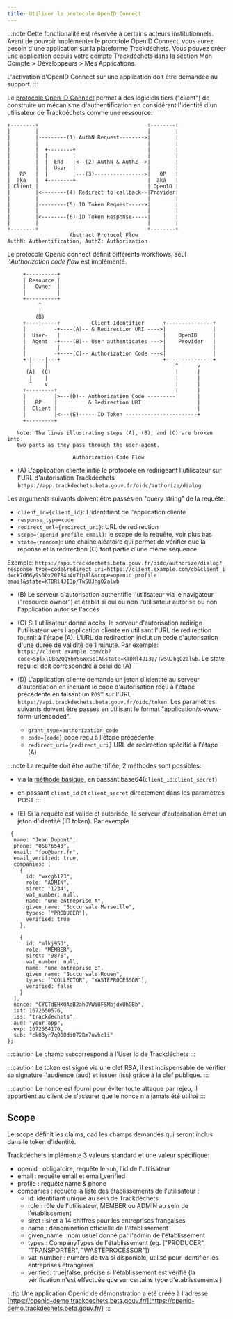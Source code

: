 ```yaml
---
title: Utiliser le protocole OpenID Connect
---
```


:::note
Cette fonctionalité est réservée à certains acteurs institutionnels.
Avant de pouvoir implémenter le procotole OpenID Connect, vous aurez besoin d'une application sur la plateforme Trackdéchets. Vous pouvez créer une application depuis votre compte Trackdéchets dans la section Mon Compte > Développeurs > Mes Applications.

L'activation d'OpenID Connect sur une application doit être demandée au support.
:::

Le [protocole Open ID Connect](https://openid.net/specs/openid-connect-core-1_0.html) permet à des logiciels tiers ("client") de construire un mécanisme d'authentification en considérant l'identité d'un utilisateur de Trackdéchets comme une ressource.

```
+--------+                                   +--------+
|        |                                   |        |
|        |---------(1) AuthN Request-------->|        |
|        |                                   |        |
|        |  +--------+                       |        |
|        |  |        |                       |        |
|        |  |  End-  |<--(2) AuthN & AuthZ-->|        |
|        |  |  User  |                       |        |
|   RP   |  |        |---(3)---------------->|   OP   |
|  aka   |  +--------+                       |  aka   |
| Client |                                   | OpenID |
|        |<--------(4) Redirect to callback--|Provider|
|        |                                   |        |
|        |---------(5) ID Token Request----->|        |
|        |                                   |        |
|        |<--------(6) ID Token Response-----|        |
|        |                                   |        |
+--------+                                   +--------+
                    Abstract Protocol Flow
AuthN: Authentification, AuthZ: Authorization
```

Le protocole Openid connect définit différents workflows, seul l'_Authorization code flow_ est implémenté.

```
     +----------+
     | Resource |
     |   Owner  |
     |          |
     +----------+
          ^
          |
         (B)
     +----|-----+          Client Identifier      +---------------+
     |         -+----(A)-- & Redirection URI ---->|               |
     |  User-   |                                 |    OpenID     |
     |  Agent  -+----(B)-- User authenticates --->|    Provider   |
     |          |                                 |               |
     |         -+----(C)-- Authorization Code ---<|               |
     +-|----|---+                                 +---------------+
       |    |                                         ^      v
      (A)  (C)                                        |      |
       |    |                                         |      |
       ^    v                                         |      |
     +---------+                                      |      |
     |         |>---(D)-- Authorization Code ---------'      |
     |   RP    |          & Redirection URI                  |
     |  Client |                                             |
     |         |<---(E)----- ID Token -----------------------+
     +---------+

   Note: The lines illustrating steps (A), (B), and (C) are broken into
   two parts as they pass through the user-agent.

                     Authorization Code Flow
```

- (A) L'application cliente initie le protocole en redirigeant l'utilisateur sur l'URL d'autorisation Trackdéchets `https://app.trackdechets.beta.gouv.fr/oidc/authorize/dialog`

Les arguments suivants doivent être passés en "query string" de la requête:

- `client_id={client_id}`: L'identifiant de l'application cliente
- `response_type=code`
- `redirect_url={redirect_uri}`: URL de redirection
- `scope={openid profile email}`: le scope de la requête, voir plus bas
- `state={random}`: une chaine aléatoire qui permet de vérifier que la réponse et la redirection (C) font partie d'une même séquence

Exemple: `https://app.trackdechets.beta.gouv.fr/oidc/authorize/dialog?response_type=code&redirect_uri=https://client.example.com/cb&client_id=ck7d66y9s00x20784u4u7fp8l&scope=openid profile email&state=KTDRl4JI3p/TwSUJhgO2alwb`

- (B) Le serveur d'autorisation authentifie l'utilisateur via le navigateur ("resource owner") et établit si oui ou non l'utilisateur autorise ou non l'application autorise l'accès

- (C) Si l'utilisateur donne accès, le serveur d'autorisation redirige l'utilisateur vers l'application cliente en utilisant l'URL de redirection fournit à l'étape (A). L'URL de redirection inclut un code d'autorisation d'une durée de validité de 1 minute. Par exemple: `https://client.example.com/cb?code=SplxlOBeZQQYbYS6WxSbIA&state=KTDRl4JI3p/TwSUJhgO2alwb`. Le state reçu ici doit correspondre à celui de (A)

- (D) L'application cliente demande un jeton d'identité au serveur d'autorisation en incluant le code d'autorisation reçu à l'étape précédente en faisant un `POST` sur l'URL `https://api.trackdechets.beta.gouv.fr/oidc/token`. Les paramètres suivants doivent être passés en utilisant le format "application/x-www-form-urlencoded".
  - `grant_type=authorization_code`
  - `code={code}` code reçu à l'étape précédente
  - `redirect_uri={redirect_uri}` URL de redirection spécifié à l'étape (A)

:::note
La requête doit être authentifiée, 2 méthodes sont possibles:

- via la [méthode basique](https://fr.wikipedia.org/wiki/Authentification_HTTP#M%C3%A9thode_%C2%AB_Basic_%C2%BB), en passant base64(`client_id`:`client_secret`)
- en passant `client_id` et `client_secret` directement dans les paramètres POST
:::

- (E) Si la requête est valide et autorisée, le serveur d'autorisation émet un jeton d'identité (ID token). Par exemple

```
 {
  name: "Jean Dupont",
  phone: "06876543",
  email: "foo@barr.fr",
  email_verified: true,
  companies: [
    {
      id: "wxcgh123",
      role: "ADMIN",
      siret: "1234",
      vat_number: null,
      name: "une entreprise A",
      given_name: "Succursale Marseille",
      types: ["PRODUCER"],
      verified: true
    },

    {
      id: "mlkj953",
      role: "MEMBER",
      siret: "9876",
      vat_number: null,
      name: "une entreprise B",
      given_name: "Succursale Rouen",
      types: ["COLLECTOR", "WASTEPROCESSOR"],
      verified: false
    }
  ],
  nonce: "CYCTdEHKQAqB2ahOVWiOFSMbjdxUhGBb",
  iat: 1672650576,
  iss: "trackdechets",
  aud: "your-app",
  exp: 1672654176,
  sub: "ck03yr7q000di0728m7uwhc1i"
};
```

:::caution
Le champ `sub`correspond à l'User Id de Trackdéchets
:::

:::caution
Le token est signé via une clef RSA, il est indispensable de vérifier sa signature l'audience (aud) et issuer (iss) grâce à la clef publique.
:::

:::caution
Le nonce est fourni pour éviter toute attaque par rejeu, il appartient au client de s'assurer que le nonce n'a jamais été utilisé
:::

## Scope

Le scope définit les claims, cad les champs demandés qui seront inclus dans le token d'identité.

Trackdéchets implémente 3 valeurs standard et une valeur spécifique:

- openid : obligatoire, requête le `sub`, l'id de l'utilisateur
- email : requête email et email_verified
- profile : requête name & phone
- companies : requête la liste des établissements de l'utilisateur :
    - id: identifiant unique au sein de Trackdéchets
    - role : rôle de l'utilisateur, MEMBER ou ADMIN au sein de l'établissement
    - siret : siret à 14 chiffres pour les entreprises françaises
    - name : dénomination officielle de l'établissement
    - given_name : nom usuel donné par l'admin de l'établissement
    - types : CompanyTypes de l'établissement (eg. ["PRODUCER", "TRANSPORTER", "WASTEPROCESSOR"])
    - vat_number : numéro de tva si disponible, utilisé pour identifier les entreprises étrangères
    - verified: true|false, précise si l'établissement est vérifié (la vérification n'est effectuée que sur certains type d'établissements )

:::tip
Une application Openid de démonstration a été créée à l'adresse [https://openid-demo.trackdechets.beta.gouv.fr/](https://openid-demo.trackdechets.beta.gouv.fr/)
:::
